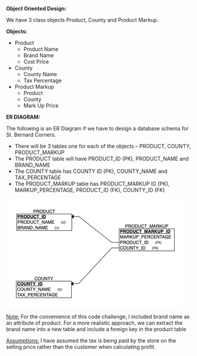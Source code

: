 **Object Oriented Design:**

We have 3 class objects Product, County and Product Markup.

**Objects:**

- Product
  - Product Name
  - Brand Name
  - Cost Price
- County
  - County Name
  - Tax Percentage
- Product Markup
  - Product
  - County
  - Mark Up Price

**ER DIAGRAM:**

The following is an ER Diagram if we have to design a database schema for St. Bernard Corners.

- There will be 3 tables one for each of the objects – PRODUCT, COUNTY, PRODUCT\_MARKUP
- The PRODUCT table will have PRODUCT\_ID (PK), PRODUCT\_NAME and BRAND\_NAME
- The COUNTY table has COUNTY ID (PK), COUNTY\_NAME and TAX\_PERCENTAGE
- The PRODUCT\_MARKUP table has PRODUCT\_MARKUP ID (PK), MARKUP\_PERCENTAGE, PRODUCT\_ID (FK), COUNTY\_ID (FK)

![](ERD.png)

<ins>Note:</ins> For the convenience of this code challenge, I included brand name as an attribute of product. For a more realistic approach, we can extract the brand name into a new table and include a foreign key in the product table

<ins>Assumptions:</ins> I have assumed the tax is being paid by the store on the selling price rather than the customer when calculating profit.